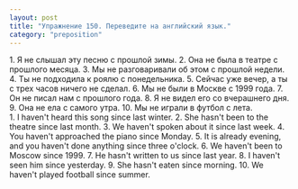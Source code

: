 ```yaml
---
layout: post
title: "Упражнение 150. Переведите на английский язык."
category: "preposition"
---
```

<section class="question">
1. Я не слышал эту песню с прошлой зимы. 2. Она не была в театре с прошлого месяца. 3. Мы не разговаривали об этом с прошлой недели. 4. Ты не подходила к роялю с понедельника. 5. Сейчас уже вечер, а ты с трех часов ничего не сделал. 6. Мы не были в Москве с 1999 года. 7. Он не писал нам с прошлого года. 8. Я не видел его со вчерашнего дня. 9. Она не ела с самого утра. 10. Мы не играли в футбол с лета.
</section>

<section class="answer">
1. I haven't heard this song since last winter. 2. She hasn't been to the theatre since last month. 3. We haven't spoken about it since last week. 4. You haven't approached the piano since Monday. 5. It is already evening, and you haven't done anything since three o'clock. 6. We haven't been to Moscow since 1999. 7. He hasn't written to us since last year. 8. I haven't seen him since yesterday. 9. She hasn't eaten since morning. 10. We haven't played football since summer.
</section>